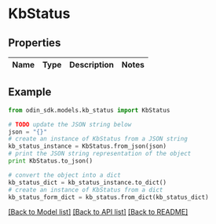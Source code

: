 # KbStatus


## Properties

Name | Type | Description | Notes
------------ | ------------- | ------------- | -------------

## Example

```python
from odin_sdk.models.kb_status import KbStatus

# TODO update the JSON string below
json = "{}"
# create an instance of KbStatus from a JSON string
kb_status_instance = KbStatus.from_json(json)
# print the JSON string representation of the object
print KbStatus.to_json()

# convert the object into a dict
kb_status_dict = kb_status_instance.to_dict()
# create an instance of KbStatus from a dict
kb_status_form_dict = kb_status.from_dict(kb_status_dict)
```
[[Back to Model list]](../README.md#documentation-for-models) [[Back to API list]](../README.md#documentation-for-api-endpoints) [[Back to README]](../README.md)


